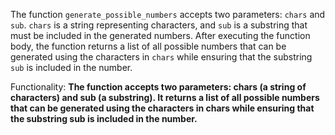 The function `generate_possible_numbers` accepts two parameters: `chars` and `sub`. `chars` is a string representing characters, and `sub` is a substring that must be included in the generated numbers. After executing the function body, the function returns a list of all possible numbers that can be generated using the characters in `chars` while ensuring that the substring `sub` is included in the number. 

Functionality: **The function accepts two parameters: chars (a string of characters) and sub (a substring). It returns a list of all possible numbers that can be generated using the characters in chars while ensuring that the substring sub is included in the number.**